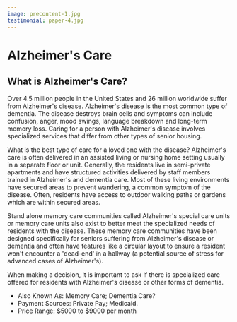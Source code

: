 ```yaml
---
image: precontent-1.jpg
testimonial: paper-4.jpg
---
```

# Alzheimer's Care

## What is Alzheimer's Care?

Over 4.5 million people in the United States and 26 million worldwide suffer from Alzheimer's disease. Alzheimer's disease is the most common type of dementia. The disease destroys brain cells and symptoms can include confusion, anger, mood swings, language breakdown and long-term memory loss. Caring for a person with Alzheimer's disease involves specialized services that differ from other types of senior housing.

What is the best type of care for a loved one with the disease? Alzheimer's care is often delivered in an assisted living or nursing home setting usually in a separate floor or unit. Generally, the residents live in semi-private apartments and have structured activities delivered by staff members trained in Alzheimer's and dementia care. Most of these living environments have secured areas to prevent wandering, a common symptom of the disease. Often, residents have access to outdoor walking paths or gardens which are within secured areas.

Stand alone memory care communities called Alzheimer's special care units or memory care units also exist to better meet the specialized needs of residents with the disease. These memory care communities have been designed specifically for seniors suffering from Alzheimer's disease or dementia and often have features like a circular layout to ensure a resident won't encounter a 'dead-end' in a hallway (a potential source of stress for advanced cases of Alzheimer's).

When making a decision, it is important to ask if there is specialized care offered for residents with Alzheimer's disease or other forms of dementia.

* Also Known As: Memory Care; Dementia Care?
* Payment Sources: Private Pay; Medicaid.
* Price Range: $5000 to $9000 per month
